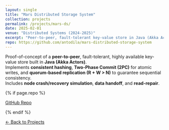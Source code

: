 ```yaml
---
layout: single
title: "Mars Distributed Storage System"
collection: projects
permalink: /projects/mars-ds/
date: 2025-02-01
venue: "Distributed Systems (2024-2025)"
excerpt: "Peer-to-peer, fault-tolerant key-value store in Java (Akka Actors): consistent hashing, 2PC, quorum replication, crash/recovery."
repo: https://github.com/antodila/mars-distributed-storage-system
---
```


Proof-of-concept of a **peer-to-peer**, fault-tolerant, highly available key-value store built in **Java (Akka Actors)**.  
Implements **consistent hashing**, **Two-Phase Commit (2PC)** for atomic writes, and **quorum-based replication (R + W > N)** to guarantee sequential consistency.  
Includes **node crash/recovery simulation**, **data handoff**, and **read-repair**.

{% if page.repo %}
<p><a class="btn btn--primary btn--small" href="{{ page.repo }}" target="_blank" rel="noopener">GitHub Repo</a></p>
{% endif %}

<p><a class="btn btn--light-outline btn--small" href="{{ '/projects/' | relative_url }}">← Back to Projects</a></p>
